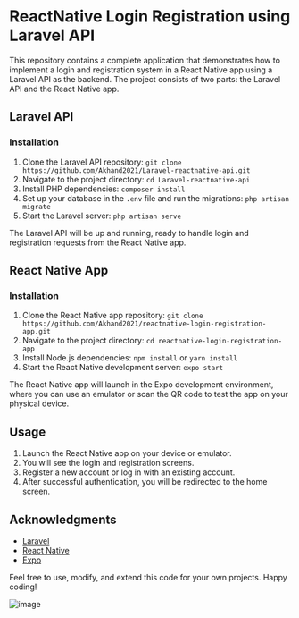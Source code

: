 # ReactNative Login Registration using Laravel API

This repository contains a complete application that demonstrates how to implement a login and registration system in a React Native app using a Laravel API as the backend. The project consists of two parts: the Laravel API and the React Native app.

## Laravel API

### Installation

1. Clone the Laravel API repository: `git clone https://github.com/Akhand2021/Laravel-reactnative-api.git`
2. Navigate to the project directory: `cd Laravel-reactnative-api`
3. Install PHP dependencies: `composer install`
4. Set up your database in the `.env` file and run the migrations: `php artisan migrate`
5. Start the Laravel server: `php artisan serve`

The Laravel API will be up and running, ready to handle login and registration requests from the React Native app.

## React Native App

### Installation

1. Clone the React Native app repository: `git clone https://github.com/Akhand2021/reactnative-login-registration-app.git`
2. Navigate to the project directory: `cd reactnative-login-registration-app`
3. Install Node.js dependencies: `npm install` or `yarn install`
4. Start the React Native development server: `expo start`

The React Native app will launch in the Expo development environment, where you can use an emulator or scan the QR code to test the app on your physical device.

## Usage

1. Launch the React Native app on your device or emulator.
2. You will see the login and registration screens.
3. Register a new account or log in with an existing account.
4. After successful authentication, you will be redirected to the home screen.

## Acknowledgments

- [Laravel](https://laravel.com/)
- [React Native](https://reactnative.dev/)
- [Expo](https://expo.dev/)

Feel free to use, modify, and extend this code for your own projects. Happy coding!

![image](https://github.com/Akhand2021/reactnative-login-registration-app/assets/104663417/e4aa8103-3625-4673-ba7c-5827247edd93)
